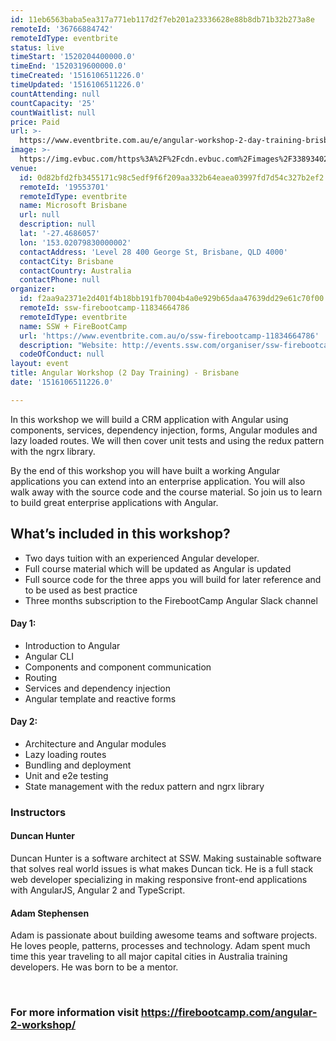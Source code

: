 ```yaml
---
id: 11eb6563baba5ea317a771eb117d2f7eb201a23336628e88b8db71b32b273a8e
remoteId: '36766884742'
remoteIdType: eventbrite
status: live
timeStart: '1520204400000.0'
timeEnd: '1520319600000.0'
timeCreated: '1516106511226.0'
timeUpdated: '1516106511226.0'
countAttending: null
countCapacity: '25'
countWaitlist: null
price: Paid
url: >-
  https://www.eventbrite.com.au/e/angular-workshop-2-day-training-brisbane-tickets-36766884742?aff=ebapi
image: >-
  https://img.evbuc.com/https%3A%2F%2Fcdn.evbuc.com%2Fimages%2F33893402%2F55525066651%2F1%2Foriginal.jpg?s=1efe9ce41b81ad92d9dd9d18c01833ca
venue:
  id: 0d82bfd2fb3455171c98c5edf9f6f209aa332b64eaea03997fd7d54c327b2ef2
  remoteId: '19553701'
  remoteIdType: eventbrite
  name: Microsoft Brisbane
  url: null
  description: null
  lat: '-27.4686057'
  lon: '153.02079830000002'
  contactAddress: 'Level 28 400 George St, Brisbane, QLD 4000'
  contactCity: Brisbane
  contactCountry: Australia
  contactPhone: null
organizer:
  id: f2aa9a2371e2d401f4b18bb191fb7004b4a0e929b65daa47639dd29e61c70f00
  remoteId: ssw-firebootcamp-11834664786
  remoteIdType: eventbrite
  name: SSW + FireBootCamp
  url: 'https://www.eventbrite.com.au/o/ssw-firebootcamp-11834664786'
  description: "Website: http://events.ssw.com/organiser/ssw-firebootcamp/\\r\\n\\r\\n\t\t\t\t\t\t\\r\\n"
  codeOfConduct: null
layout: event
title: Angular Workshop (2 Day Training) - Brisbane
date: '1516106511226.0'

---
```

<P>In this workshop we will build a CRM application with Angular using components, services, dependency injection, forms, Angular modules and lazy loaded routes. We will then cover unit tests and using the redux pattern with the ngrx library.</P>
<P>By the end of this workshop you will have built a working Angular applications you can extend into an enterprise application. You will also walk away with the source code and the course material. So join us to learn to build great enterprise applications with Angular.</P>
<H2>What’s included in this workshop?</H2>
<UL>
<LI>Two days tuition with an experienced Angular developer.</LI>
<LI>Full course material which will be updated as Angular is updated</LI>
<LI>Full source code for the three apps you will build for later reference and to be used as best practice</LI>
<LI>Three months subscription to the FirebootCamp Angular Slack channel</LI>
</UL>
<H4>Day 1:</H4>
<UL>
<LI>Introduction to Angular</LI>
<LI>Angular CLI</LI>
<LI>Components and component communication</LI>
<LI>Routing</LI>
<LI>Services and dependency injection</LI>
<LI>Angular template and reactive forms</LI>
</UL>
<H4>Day 2:</H4>
<UL>
<LI>Architecture and Angular modules</LI>
<LI>Lazy loading routes</LI>
<LI>Bundling and deployment</LI>
<LI>Unit and e2e testing</LI>
<LI>State management with the redux pattern and ngrx library</LI>
</UL>
<H3>Instructors</H3>
<H4><STRONG>Duncan Hunter</STRONG></H4>
<P>Duncan Hunter is a software architect at SSW. Making sustainable software that solves real world issues is what makes Duncan tick. He is a full stack web developer specializing in making responsive front-end applications with AngularJS, Angular 2 and TypeScript.</P>
<H4>Adam Stephensen</H4>
<P>Adam is passionate about building awesome teams and software projects. He loves people, patterns, processes and technology. Adam spent much time this year traveling to all major capital cities in Australia training developers. He was born to be a mentor.</P>
<P><STRONG><BR></STRONG></P>
<H3>For more information visit <A HREF="https://firebootcamp.com/angular-2-workshop/" TARGET="_blank" REL="noreferrer noopener nofollow noopener noreferrer nofollow">https://firebootcamp.com/angular-2-workshop/</A></H3>
